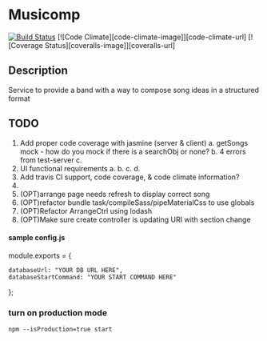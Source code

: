 # Musicomp
[![Build Status][travis-ci-image]][travis-ci-url] [![Code Climate][code-climate-image]][code-climate-url] [![Coverage Status][coveralls-image]][coveralls-url]

[travis-ci-url]: https://travis-ci.org/sunnee5150/musicomp
[travis-ci-image]: https://api.travis-ci.org/sunnee5150/musicomp.svg
 
## Description
Service to provide a band with a way to compose song ideas in a structured format

## TODO
1. Add proper code coverage with jasmine (server & client)
	a. getSongs mock - how do you mock if there is a searchObj or none?
	b. 4 errors from test-server
	c. 
2. UI functional requirements
	a. 
	b. 
	c. 
	d. 
3. Add travis CI support, code coverage, & code climate information?
4. 
5. (OPT)arrange page needs refresh to display correct song
6. (OPT)refactor bundle task/compileSass/pipeMaterialCss to use globals
7. (OPT)Refactor ArrangeCtrl using lodash
8. (OPT)Make sure create controller is updating URI with section change

#### sample config.js
module.exports = {

    databaseUrl: "YOUR DB URL HERE",
    databaseStartCommand: "YOUR START COMMAND HERE"

};

### turn on production mode
`npm --isProduction=true start`


